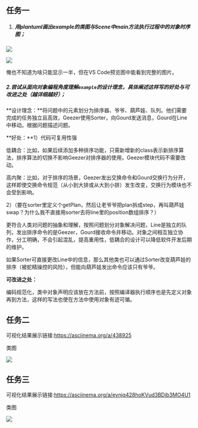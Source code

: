 ## 任务一

1. ##### 用plantuml画出example的类图与Scene中main方法执行过程中的对象时序图；

![](http://www.plantuml.com/plantuml/png/LPAxKWCn34LxVOLBO2Rv12QaIKEHuK73K2Y923iuzeuV0-7nxmZxxgutZQMRwsEjf5LC758-MQBE9Gcll1TpxuE6vfkC_gpdmyLb2QFg28-IjfQTPhz4UyincdNUxQpCxYho-SLmlVp1VMk_xPp0jlMnIvrtwkqHHYh_zBbv457oDo7mkMKD0F0KpLgAiVMSlG58b0HNvKmV3nceEP-6knFDeBf66fGdjXbuSVbaDZw7mzGP4yReE4QxMR5e1nwkW8bVqlNvZjqxn80GxGPcDgMDoDSu7mmhbeC6xiERL1TGICR6rLl8jSVos2FfEKJ1NlpdyYdxdD03ejc6B9S_roY025Kj5b0WgAdiIPDEewZjB1ZC399I9bTPiwjMWbbjll6jn1tooT8V)

![](http://www.plantuml.com/plantuml/png/RDA_IyD05C3n_VwA1pTtQ7uaS9GYBkAak8c8XFOH0kTTkLoLEdKIYrQXuE1O4TIb20v2iVzDazR_miQJaeCxCkNx2UGURoVNYTBzSqu8wKYXbUHGdV9-KimVYgStI7B8fTAeIDBHKe4vgvklpGDGvHJnQfDHw4mFJ5ukngl5hFcNUpBFT2R5MTD1F9ju3kBRn7UGm2Q1WuGs2Hqaiada8B5DOekiPn_5uj7CXCkK43COQ9pGFOM3qtRr5bZnFIH2QWHvWQes7Q37oBcyPBuhUq0F-wh7aSMkx0FTvNraeIi6G0zK8b9adYk7GFT5DqibYrmvWkhtKR30LMEWHzXbJKBCba2hyRyGx6SuAc_Vjvkq7KUxzZKhHw_hwLrnFIa_fuOIKhjqgwvzjfo_bEFdt-xhu0QX40R0y9rjeBHU7KPlwiqHdCW5lMWCYVm9AdrzRmBo_K2Jfg_wGI3Xk3xztiVvgObLESfajIwbPfPob66rjceBgaQMVMZ2wjqMr4zMX_mgCccQCKmWYfUQ_xM_6bdAJSRLjWeriAnJ1DMvLHTKCwjmb4XgQTLreXfX5PhyNwrHr01JAXBzhi453zn3NNvH0qkeYBywZwY1nGCyYBgpgzxkAUsFbyFrV7e0)

俺也不知道为啥只能显示一半，但在VS Code预览图中能看到完整的图片。


##### 2.尝试从面向对象编程角度理解`example`的设计理念，具体阐述这样写的好处与可改进之处（越详细越好）；

**设计理念：**将问题中的元素划分为排序器、爷爷、葫芦娃、队列。他们需要完成的任务独立且高效，Geezer使用Sorter，向Gourd发送消息，Gourd在Line中移动。根据问题描述问题。

**好处：**1）代码可复用性强

低耦合：比如，如果后续添加多种排序功能，只需新增新的class表示新排序算法，排序算法的切换不影响Geezer对排序器的使用，Geezer模块代码不需要改动。

高内聚：比如，对于排序的场景，Geezer发出交换命令和Gourd交换行为分开，这样即使交换命令规范（从小到大排或从大到小排）发生改变，交换行为模块也不会受到影响。

2）（要在sorter里定义个getPlan，然后让老爷爷把plan拆成step，再叫葫芦娃swap？为什么我不直接用sorter去将line里的position数组排序？）

更符合人类对问题的抽象和理解，按照问题划分对象解决问题，Line是独立的队列，发出排序命令的是Geezer，Gourd接收命令并移动。对象之间相互独立协作，分工明确，不会引起混乱，提高重用性，低耦合的设计可以降低软件开发后期的维护。

如果Sorter可直接更改Line中的信息，那么其他类也可以通过Sorter改变葫芦娃的排序（被蛇精操控的风险），但能向葫芦娃发出命令应该只有爷爷。



**可改进之处：**

编码规范化，类中对象声明应该放在方法前，按照编译器执行顺序也是先定义对象再到方法，这样的写法也使在方法中使用对象有迹可循。

## 任务二

可视化结果展示链接:https://asciinema.org/a/438925

类图

![](http://www.plantuml.com/plantuml/png/TL9DJyCm3BtdL-G8IDjFG6Dda0O3BeY3rvbHBMjBamWcuBzZnNRT7DXbp-xpo_F7AYOOKpu5vzekuVW63VfjFnBqtyxJB_ImlxWiC59Uu07J9a17qQzpJO0O_JhlTW6hMf9yUVN0nPympEdtkMsEp7R_iGlyKAB40nbkKzlpuonsstOeRsxwMBwIr20mEYxCvbvHwc_64SvpOoeWUYGDr9SF_5-zeNF192pMiKbAMgHgVQUrfkRLdQKqymmXa_mq76EOypjgjHg-7oTqcD3Ela9thFhHYPataPo_iktWg1t9jYElKRq-lcCXYLt58iar4jDKyMcmpKQKir8jCR0-Fv1PuU4NDZd9i9sh3c-v_BaMMyvEhCuxRc6na0J7H2btP95jIbomYYnrIfAECSibNirJGYTQF-EjiDldK_W3)

## 任务三

可视化结果展示链接:https://asciinema.org/a/eynjq428hoKVud3BDib3MO4U1

类图

![](http://www.plantuml.com/plantuml/png/TLF1JiCm3BtxAt84fEqJqDYPIOC15yJ1wyAe5jgIf68JyE-O-cL93kooP-VvvTbE5o6oZ-Ex8sgxQFqhDzPiUY_GV96Hd-jvTt4vmI1vmBsDQyUTH3z4ZUCGp7BSRfsjQaNo-SMm5d_oKDBlnhOvA9l-Oq_m8n4H3sAuZMslbwlOYgDlZogpxiDqB5e3O22j70lxGB6_yPvFfRCaW2PksuwbCUFqlxeZ3SP6i5GdZn9fIDNwb6gpce6x8fKoJ-n6aJzF9p5AvojfjPg-yMUqFwDjFkNkKFM3YHNU85dUikdua3h2keFkCNbzUBCJ2NOJXgJMQ8pDFGvvkS7YPIKrM5YUxiKkUFPecp5Yt4JLsvlFlwzXZF8hg_EaJSncI6Wi51ZASTuMVAWE5fkIebGmLSDSbKaK2B4lc0lRxVw-lby0)
